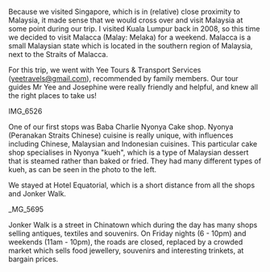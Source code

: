 Because we visited Singapore, which is in (relative) close proximity to Malaysia, it made sense that we would cross over and visit Malaysia at some point during our trip. I visited Kuala Lumpur back in 2008, so this time we decided to visit Malacca (Malay: Melaka) for a weekend. Malacca is a small Malaysian state which is located in the southern region of Malaysia, next to the Straits of Malacca.

For this trip, we went with Yee Tours & Transport Services (yeetravels@gmail.com), recommended by family members. Our tour guides Mr Yee and Josephine were really friendly and helpful, and knew all the right places to take us!

IMG_6526

One of our first stops was Baba Charlie Nyonya Cake shop. Nyonya (Peranakan Straits Chinese) cuisine is really unique, with influences including Chinese, Malaysian and Indonesian cuisines. This particular cake shop specialises in Nyonya "kueh", which is a type of Malaysian dessert that is steamed rather than baked or fried. They had many different types of kueh, as can be seen in the photo to the left.

We stayed at Hotel Equatorial, which is a short distance from all the shops and Jonker Walk.

_MG_5695

Jonker Walk is a street in Chinatown which during the day has many shops selling antiques, textiles and souvenirs. On Friday nights (6 - 10pm) and weekends (11am - 10pm), the roads are closed, replaced by a crowded market which sells food jewellery, souvenirs and interesting trinkets, at bargain prices.